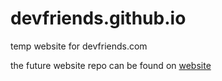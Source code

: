 # devfriends.github.io

temp website for devfriends.com

the future website repo can be found on [website](https://github.com/devfriends/website)
